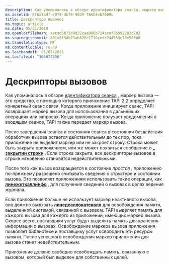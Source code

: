 ```yaml
---
description: Как упоминалось в обзоре идентификатора сеанса, маркер вызова — это средство, с помощью которого приложение TAPI 2,2 определяет конкретный сеанс связи.
ms.assetid: 5f6a7adf-c074-4bf6-9828-76604eb7609c
title: Дескрипторы вызовов
ms.topic: article
ms.date: 05/31/2018
ms.openlocfilehash: aacad5b73d9d22caa006b734acaf8b992203d7d2
ms.sourcegitcommit: 831e8f3db78ab820e1710cede244553c70e50500
ms.translationtype: MT
ms.contentlocale: ru-RU
ms.lasthandoff: 01/07/2021
ms.locfileid: "105673356"
---
```

# <a name="call-handles"></a>Дескрипторы вызовов

Как упоминалось в обзоре [идентификатора сеанса](./session-identifier-ovr.md) , маркер вызова — это средство, с помощью которого приложение TAPI 2,2 определяет конкретный сеанс связи. Когда приложение инициирует сеанс, TAPI возвращает маркер вызова для использования в дальнейших операциях или запросах. Когда приложение получает уведомления о входящем сеансе, TAPI также передает маркер вызова.

После завершения сеанса и состояния сеанса в состоянии бездействия обработчик вызова остается действительным до тех пор, пока приложение не выделит маркер или не закроет строку. Строка может быть закрыта приложением, или же может появиться сообщение о [**\_ закрытии строки**](line-close.md) . Если строка закрыта, все дескрипторы вызовов в строке мгновенно становятся недействительными.

После того как вызов возвращается в состояние *простоя* , приложению по-прежнему разрешено считывать сведения о структуре и состоянии вызова. Это позволяет приложениям использовать такие операции, как [**линежеткаллинфо**](/windows/desktop/api/Tapi/nf-tapi-linegetcallinfo) , для получения сведений о вызовах в целях ведения журнала.

Если приложение больше не использует маркер неактивного вызова, оно должно вызывать [**линедеаллокатекалл**](/windows/desktop/api/Tapi/nf-tapi-linedeallocatecall) для освобождения памяти, выделенной системой, связанной с вызовом. TAPI выделяет память для каждого вызова для каждого из приложений, имеющих маркер вызова. Скорее всего, поставщики услуг будут выделять память для хранения информации о вызовах. Освобождение маркера вызова приложения позволяет библиотеке и поставщику услуг освободить эти ресурсы памяти. После успешного освобождения маркер приложения для вызова станет недействительным.

Приложение должно свободно освобождать память, связанную с вызовом, который был выделен для собственных целей.

 

 
